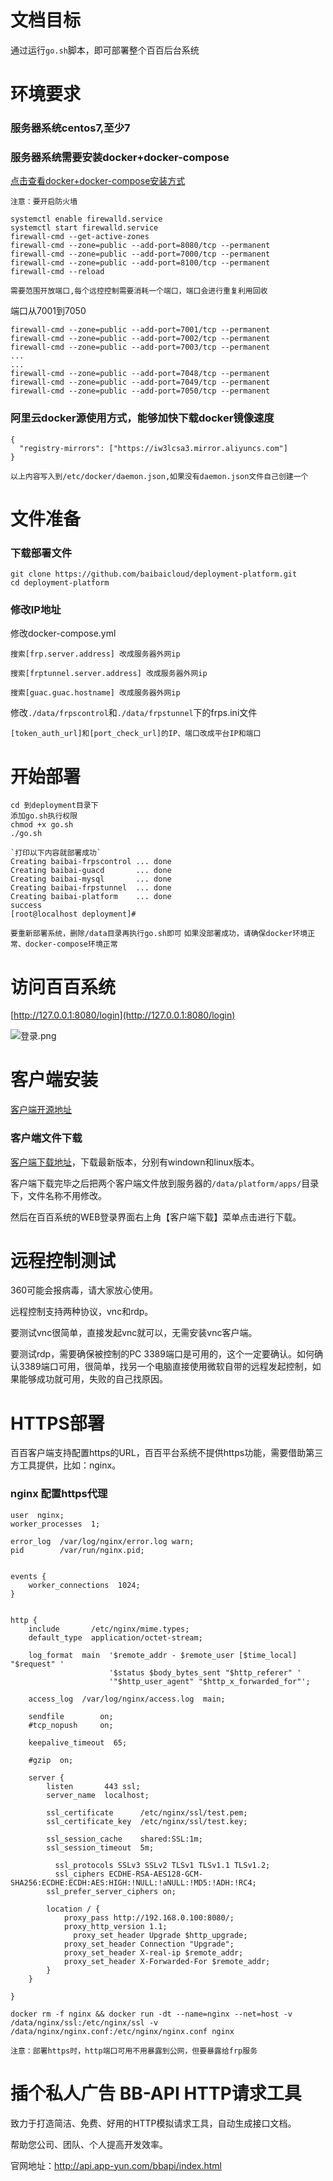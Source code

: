 # 文档目标
通过运行`go.sh`脚本，即可部署整个百百后台系统

# 环境要求

### 服务器系统centos7,至少7

### 服务器系统需要安装docker+docker-compose
[点击查看docker+docker-compose安装方式](https://blog.csdn.net/weixin_38989540/article/details/107436628)

`注意：要开启防火墙`

```
systemctl enable firewalld.service
systemctl start firewalld.service
firewall-cmd --get-active-zones
firewall-cmd --zone=public --add-port=8080/tcp --permanent
firewall-cmd --zone=public --add-port=7000/tcp --permanent
firewall-cmd --zone=public --add-port=8100/tcp --permanent
firewall-cmd --reload
```

`需要范围开放端口,每个远控控制需要消耗一个端口，端口会进行重复利用回收`

端口从7001到7050

```
firewall-cmd --zone=public --add-port=7001/tcp --permanent
firewall-cmd --zone=public --add-port=7002/tcp --permanent
firewall-cmd --zone=public --add-port=7003/tcp --permanent
...
...
firewall-cmd --zone=public --add-port=7048/tcp --permanent
firewall-cmd --zone=public --add-port=7049/tcp --permanent
firewall-cmd --zone=public --add-port=7050/tcp --permanent
```

### 阿里云docker源使用方式，能够加快下载docker镜像速度
```
{
  "registry-mirrors": ["https://iw3lcsa3.mirror.aliyuncs.com"]
}
```
`以上内容写入到/etc/docker/daemon.json,如果没有daemon.json文件自己创建一个`

# 文件准备
### 下载部署文件

```
git clone https://github.com/baibaicloud/deployment-platform.git
cd deployment-platform
```

### 修改IP地址

 修改docker-compose.yml
 ```
 搜索[frp.server.address] 改成服务器外网ip
 
 搜索[frptunnel.server.address] 改成服务器外网ip

 搜索[guac.guac.hostname] 改成服务器外网ip
 ```

 修改`./data/frpscontrol`和`./data/frpstunnel`下的frps.ini文件
 ```
 [token_auth_url]和[port_check_url]的IP、端口改成平台IP和端口
 
 ```


# 开始部署
```
cd 到deployment目录下
添加go.sh执行权限
chmod +x go.sh
./go.sh
```
```
`打印以下内容就部署成功`
Creating baibai-frpscontrol ... done
Creating baibai-guacd       ... done
Creating baibai-mysql       ... done
Creating baibai-frpstunnel  ... done
Creating baibai-platform    ... done
success
[root@localhost deployment]# 
```

`要重新部署系统，删除/data目录再执行go.sh即可`
`如果没部署成功，请确保docker环境正常、docker-compose环境正常`

# 访问百百系统
[http://127.0.0.1:8080/login](http://127.0.0.1:8080/login)

![登录.png](https://img-blog.csdnimg.cn/2020072523185896.png)

# 客户端安装
[客户端开源地址](https://github.com/baibaicloud/prober)
### 客户端文件下载
[客户端下载地址](https://github.com/baibaicloud/prober/releases)，下载最新版本，分别有windown和linux版本。

客户端下载完毕之后把两个客户端文件放到服务器的`/data/platform/apps/`目录下，文件名称不用修改。

然后在百百系统的WEB登录界面右上角【客户端下载】菜单点击进行下载。

# 远程控制测试

360可能会报病毒，请大家放心使用。

远程控制支持两种协议，vnc和rdp。

要测试vnc很简单，直接发起vnc就可以，无需安装vnc客户端。

要测试rdp，需要确保被控制的PC 3389端口是可用的，这个一定要确认。如何确认3389端口可用，很简单，找另一个电脑直接使用微软自带的远程发起控制，如果能够成功就可用，失败的自己找原因。


# HTTPS部署

百百客户端支持配置https的URL，百百平台系统不提供https功能，需要借助第三方工具提供，比如：nginx。

### nginx 配置https代理

```
user  nginx;
worker_processes  1;

error_log  /var/log/nginx/error.log warn;
pid        /var/run/nginx.pid;


events {
    worker_connections  1024;
}


http {
    include       /etc/nginx/mime.types;
    default_type  application/octet-stream;

    log_format  main  '$remote_addr - $remote_user [$time_local] "$request" '
                      '$status $body_bytes_sent "$http_referer" '
                      '"$http_user_agent" "$http_x_forwarded_for"';

    access_log  /var/log/nginx/access.log  main;

    sendfile        on;
    #tcp_nopush     on;

    keepalive_timeout  65;

    #gzip  on;

    server {
        listen       443 ssl;
        server_name  localhost;

        ssl_certificate      /etc/nginx/ssl/test.pem;
        ssl_certificate_key  /etc/nginx/ssl/test.key;

        ssl_session_cache    shared:SSL:1m;
        ssl_session_timeout  5m;

	      ssl_protocols SSLv3 SSLv2 TLSv1 TLSv1.1 TLSv1.2;
	      ssl_ciphers ECDHE-RSA-AES128-GCM-SHA256:ECDHE:ECDH:AES:HIGH:!NULL:!aNULL:!MD5:!ADH:!RC4;
        ssl_prefer_server_ciphers on;

        location / {
            proxy_pass http://192.168.0.100:8080/;
            proxy_http_version 1.1;    
     	      proxy_set_header Upgrade $http_upgrade;    
            proxy_set_header Connection "Upgrade";    
            proxy_set_header X-real-ip $remote_addr;
            proxy_set_header X-Forwarded-For $remote_addr;
        }
    }

}

docker rm -f nginx && docker run -dt --name=nginx --net=host -v /data/nginx/ssl:/etc/nginx/ssl -v /data/nginx/nginx.conf:/etc/nginx/nginx.conf nginx

```

`注意：部署https时，http端口可用不用暴露到公网，但要暴露给frp服务`

# 插个私人广告 BB-API HTTP请求工具
致力于打造简洁、免费、好用的HTTP模拟请求工具，自动生成接口文档。

帮助您公司、团队、个人提高开发效率。

官网地址：http://api.app-yun.com/bbapi/index.html

